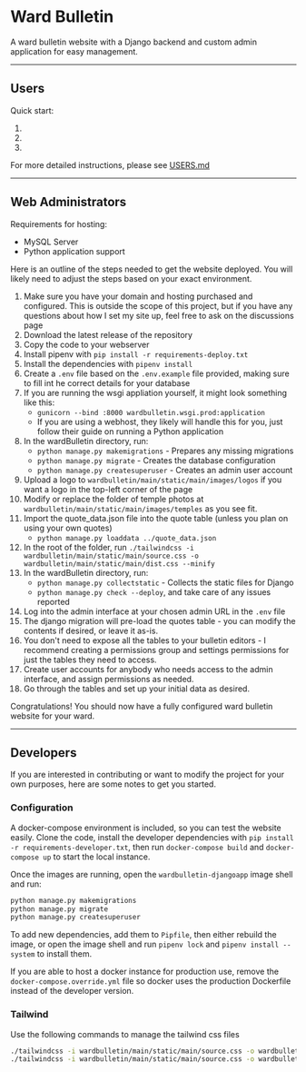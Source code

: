 # Ward Bulletin

A ward bulletin website with a Django backend and custom admin application for easy management.

---
## Users

Quick start:

1. 
2. 
3. 

For more detailed instructions, please see [USERS.md](USERS.md)

---
## Web Administrators

Requirements for hosting:

- MySQL Server
- Python application support

Here is an outline of the steps needed to get the website deployed. You will likely need to adjust the steps based on your exact environment.

1. Make sure you have your domain and hosting purchased and configured. This is outside the scope of this project, but if you have any questions about how I set my site up, feel free to ask on the discussions page
1. Download the latest release of the repository
1. Copy the code to your webserver
1. Install pipenv with `pip install -r requirements-deploy.txt`
1. Install the dependencies with `pipenv install`
1. Create a `.env` file based on the `.env.example` file provided, making sure to fill int he correct details for your database
1. If you are running the wsgi appliation yourself, it might look something like this:
    - `gunicorn --bind :8000 wardbulletin.wsgi.prod:application`
    - If you are using a webhost, they likely will handle this for you, just follow their guide on running a Python application
1. In the wardBulletin directory, run:
    - `python manage.py makemigrations` - Prepares any missing migrations
    - `python manage.py migrate` - Creates the database configuration
    - `python manage.py createsuperuser` - Creates an admin user account
1. Upload a logo to `wardbulletin/main/static/main/images/logos` if you want a logo in the top-left corner of the page
1. Modify or replace the folder of temple photos at `wardbulletin/main/static/main/images/temples` as you see fit.
1. Import the quote_data.json file into the quote table (unless you plan on using your own quotes)
    - `python manage.py loaddata ../quote_data.json`
1. In the root of the folder, run `./tailwindcss -i wardbulletin/main/static/main/source.css -o wardbulletin/main/static/main/dist.css --minify`
1. In the wardBulletin directory, run:
    - `python manage.py collectstatic` - Collects the static files for Django
    - `python manage.py check --deploy`, and take care of any issues reported
1. Log into the admin interface at your chosen admin URL in the `.env` file
1. The django migration will pre-load the quotes table - you can modify the contents if desired, or leave it as-is. 
1. You don't need to expose all the tables to your bulletin editors - I recommend creating a permissions group and settings permissions for just the tables they need to access.
1. Create user accounts for anybody who needs access to the admin interface, and assign permissions as needed.
1. Go through the tables and set up your initial data as desired.

Congratulations! You should now have a fully configured ward bulletin website for your ward.


---
## Developers

If you are interested in contributing or want to modify the project for your own purposes, here are some notes to get you started.

### Configuration

A docker-compose environment is included, so you can test the website easily. Clone the code, install the developer dependencies with `pip install -r requirements-developer.txt`, then run `docker-compose build` and `docker-compose up` to start the local instance.

Once the images are running, open the `wardbulletin-djangoapp` image shell and run:
```bash
python manage.py makemigrations
python manage.py migrate
python manage.py createsuperuser
```

To add new dependencies, add them to `Pipfile`, then either rebuild the image, or open the image shell and run `pipenv lock` and `pipenv install --system` to install them.

If you are able to host a docker instance for production use, remove the `docker-compose.override.yml` file so docker uses the production Dockerfile instead of the developer version. 

### Tailwind

Use the following commands to manage the tailwind css files

```bash
./tailwindcss -i wardbulletin/main/static/main/source.css -o wardbulletin/main/static/main/dist.css --watch # Have this running while editing the code
./tailwindcss -i wardbulletin/main/static/main/source.css -o wardbulletin/main/static/main/dist.css --minify
